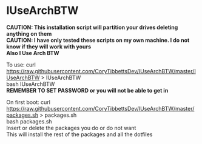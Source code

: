 # IUseArchBTW
**CAUTION: This installation script will partition your drives deleting anything on them**<br  />
**CAUTION: I have only tested these scripts on my own machine. I do not know if they will work with yours**<br  />
**Also I Use Arch BTW**<br  />

To use: curl https://raw.githubusercontent.com/CoryTibbettsDev/IUseArchBTW/master/IUseArchBTW > IUseArchBTW<br  />
bash IUseArchBTW<br  />
**REMEMBER TO SET PASSWORD or you will not be able to get in**<br  />

On first boot: curl https://raw.githubusercontent.com/CoryTibbettsDev/IUseArchBTW/master/packages.sh > packages.sh<br  />
bash packages.sh<br  />
Insert or delete the packages you do or do not want<br  />
This will install the rest of the packages and all the dotfiles<br  />

